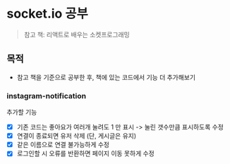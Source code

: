 # socket.io 공부

> 참고 책: 리액트로 배우는 소켓프로그래밍

## 목적

- 참고 책을 기준으로 공부한 후, 책에 있는 코드에서 기능 더 추가해보기

### instagram-notification

추가할 기능

- [x] 기존 코드는 좋아요가 여러개 눌려도 1 만 표시 -> 눌린 갯수만큼 표시하도록 수정
- [x] 연결이 종료되면 유저 삭제 (단, 게시글은 유지)
- [x] 같은 이름으로 연결 불가능하게 수정
- [x] 로그인할 시 오류를 반환하면 페이지 이동 못하게 수정
